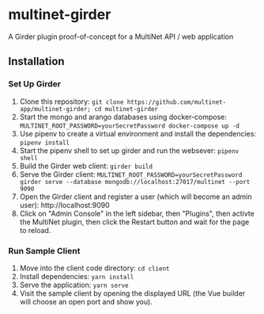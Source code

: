 # multinet-girder
A Girder plugin proof-of-concept for a MultiNet API / web application

## Installation

### Set Up Girder
1. Clone this repository: `git clone
https://github.com/multinet-app/multinet-girder; cd multinet-girder`
2. Start the mongo and arango databases using docker-compose: `MULTINET_ROOT_PASSWORD=yourSecretPassword docker-compose up -d`
2. Use pipenv to create a virtual environment and install the dependencies: `pipenv install`
3. Start the pipenv shell to set up girder and run the websever: `pipenv shell`
4. Build the Girder web client: `girder build`
5. Serve the Girder client: `MULTINET_ROOT_PASSWORD=yourSecretPassword girder serve --database
   mongodb://localhost:27017/multinet --port 9090`
6. Open the Girder client and register a user (which will become an admin user):
http://localhost:9090
7. Click on "Admin Console" in the left sidebar, then "Plugins", then activte
   the MultiNet plugin, then click the Restart button and wait for the page to
   reload.

### Run Sample Client
1. Move into the client code directory: `cd client`
2. Install dependencies: `yarn install`
3. Serve the application: `yarn serve`
4. Visit the sample client by opening the displayed URL (the Vue builder will
   choose an open port and show you).

